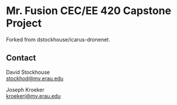 # Mr. Fusion CEC/EE 420 Capstone Project

Forked from dstockhouse/icarus-dronenet.

## Contact

David Stockhouse  
[stockhod@my.erau.edu](mailto:stockhod@my.erau.edu)

Joseph Kroeker  
[kroekerj@my.erau.edu](mailto:kroekerj@my.erau.edu)

